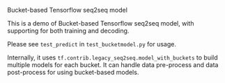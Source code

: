 Bucket-based Tensorflow seq2seq model


This is a demo of Bucket-based Tensorflow seq2seq model, with supporting for both training and decoding.

Please see `test_predict` in `test_bucketmodel.py` for usage.

Internally, it uses `tf.contrib.legacy_seq2seq.model_with_buckets` to build multiple models for each bucket. It can handle data pre-process and data post-process for using bucket-based models.
